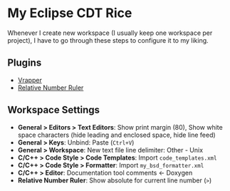 # My Eclipse CDT Rice

Whenever I create new workspace (I usually keep one workspace per project), I
have to go through these steps to configure it to my liking.


## Plugins

 * [Vrapper](http://vrapper.sourceforge.net/home/)
 * [Relative Number Ruler](https://marketplace.eclipse.org/content/relative-line-number-ruler)


## Workspace Settings

 * **General > Editors > Text Editors**: Show print margin (80),
   Show white space characters (hide leading and enclosed space, hide line feed)
 * **General > Keys**: Unbind: Paste (`Ctrl+V`)
 * **General > Workspace**: New text file line delimiter: Other - Unix
 * **C/C++ > Code Style > Code Templates**: Import `code_templates.xml`
 * **C/C++ > Code Style > Formatter**: Import `my_bsd_formatter.xml`
 * **C/C++ > Editor**: Documentation tool comments <- Doxygen
 * **Relative Number Ruler**: Show absolute for current line number (`>`)

